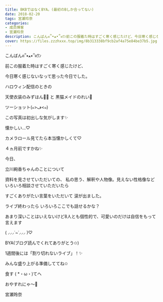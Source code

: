```yaml
---
title: BKBではなくBYA。(最初のBしか合ってない)
date: 2018-02-20
tags: 宮瀬玲奈
categories: 
- 成员博客
- 宮瀬玲奈
description: こんばんฅ՞•ﻌ•՞ฅﾜﾝ前この服着た時はすごく寒く感じたけど、今日寒く感じないなって思った今日でした。ハロウィン配信のときの天使衣装のみずはん🤣...
cover: https://files.zzzhxxx.top/img/8b313338bf9cb2af4a75e84be37b5.jpg 
---
```





こんばんฅ՞•ﻌ•՞ฅﾜﾝ




前この服着た時はすごく寒く感じたけど、

今日寒く感じないなって思った今日でした。
















ハロウィン配信のときの


天使衣装のみずはん🤣💓
と
黒猫メイドのれい👑



ツーショット(๑>ڡ<๑)



この写真は初出しな気がします✨












懐かしい...♡

カメラロール見てたら本当懐かしくて♡




４ヵ月前ですかね✨




















今日、

立川絢香ちゃんのことについて


資料を見させていただいての、
私の思う、解釈や人物像。見えない性格像など
いろいろ相談させていただいたら


すごくありがたい言葉をいただいて
涙が出ました。











ライブ終わったら
いろいろここでも話せるかな？

あまり深いことはいえないけど8人とも個性的で、可愛いのだけは自信をもって言えます

( ⸝⸝⸝˙~˙⸝⸝⸝ )♡










BYA(ブログ読んでくれてありがとう✩)



1週間後には「割り切れないライブ」！✨

みんな盛り上がる準備しててね✩









食す ( *・ω・)てへ




おやすれにゃ～💓





宮瀬玲奈


